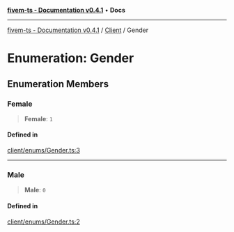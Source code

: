 [**fivem-ts - Documentation v0.4.1**](../../../README.md) • **Docs**

***

[fivem-ts - Documentation v0.4.1](../../../README.md) / [Client](../README.md) / Gender

# Enumeration: Gender

## Enumeration Members

### Female

> **Female**: `1`

#### Defined in

[client/enums/Gender.ts:3](https://github.com/Purpose-Dev/fivem-ts/blob/af9f57481b70813a163451854c2103aaaed13195/src/client/enums/Gender.ts#L3)

***

### Male

> **Male**: `0`

#### Defined in

[client/enums/Gender.ts:2](https://github.com/Purpose-Dev/fivem-ts/blob/af9f57481b70813a163451854c2103aaaed13195/src/client/enums/Gender.ts#L2)
